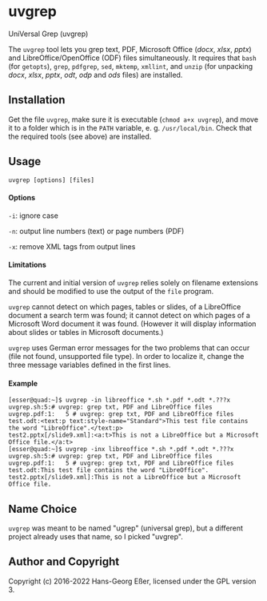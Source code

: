 # uvgrep
UniVersal Grep (uvgrep)

The `uvgrep` tool lets you grep text, PDF, Microsoft Office (*docx*, *xlsx*, *pptx*) and LibreOffice/OpenOffice (ODF) files simultaneously. It requires that `bash` (for `getopts`), `grep`, `pdfgrep`, `sed`, `mktemp`, `xmllint`, and `unzip` (for unpacking *docx*, *xlsx*, *pptx*, *odt*, *odp* and *ods* files) are installed.

## Installation
Get the file `uvgrep`, make sure it is executable (`chmod a+x uvgrep`), and move it to a folder which is in the `PATH` variable, e. g. `/usr/local/bin`. Check that the required tools (see above) are installed.

## Usage
`uvgrep [options] [files]`

#### Options
`-i`: ignore case

`-n`: output line numbers (text) or page numbers (PDF)

`-x`: remove XML tags from output lines

#### Limitations
The current and initial version of `uvgrep` relies solely on filename extensions and should be modified to use the output of the `file` program. 

`uvgrep` cannot detect on which pages, tables or slides, of a LibreOffice document a search term was found; it cannot detect on which pages of a Microsoft Word document it was found. (However it will display information about slides or tables in Microsoft documents.)

`uvgrep` uses German error messages for the two problems that can occur (file not found, unsupported file type). In order to localize it, change the three message variables defined in the first lines.

#### Example

```
[esser@quad:~]$ uvgrep -in libreoffice *.sh *.pdf *.odt *.???x
uvgrep.sh:5:# uvgrep: grep txt, PDF and LibreOffice files
uvgrep.pdf:1:   5 # uvgrep: grep txt, PDF and LibreOffice files
test.odt:<text:p text:style-name="Standard">This test file contains the word "LibreOffice".</text:p>
test2.pptx[/slide9.xml]:<a:t>This is not a LibreOffice but a Microsoft Office file.</a:t>
[esser@quad:~]$ uvgrep -inx libreoffice *.sh *.pdf *.odt *.???x
uvgrep.sh:5:# uvgrep: grep txt, PDF and LibreOffice files
uvgrep.pdf:1:   5 # uvgrep: grep txt, PDF and LibreOffice files
test.odt:This test file contains the word "LibreOffice".
test2.pptx[/slide9.xml]:This is not a LibreOffice but a Microsoft Office file.
```

## Name Choice
`uvgrep` was meant to be named "ugrep" (universal grep), but a different project already uses that name, so I picked "uvgrep".

## Author and Copyright
Copyright (c) 2016-2022 Hans-Georg Eßer, licensed under the GPL version 3.
